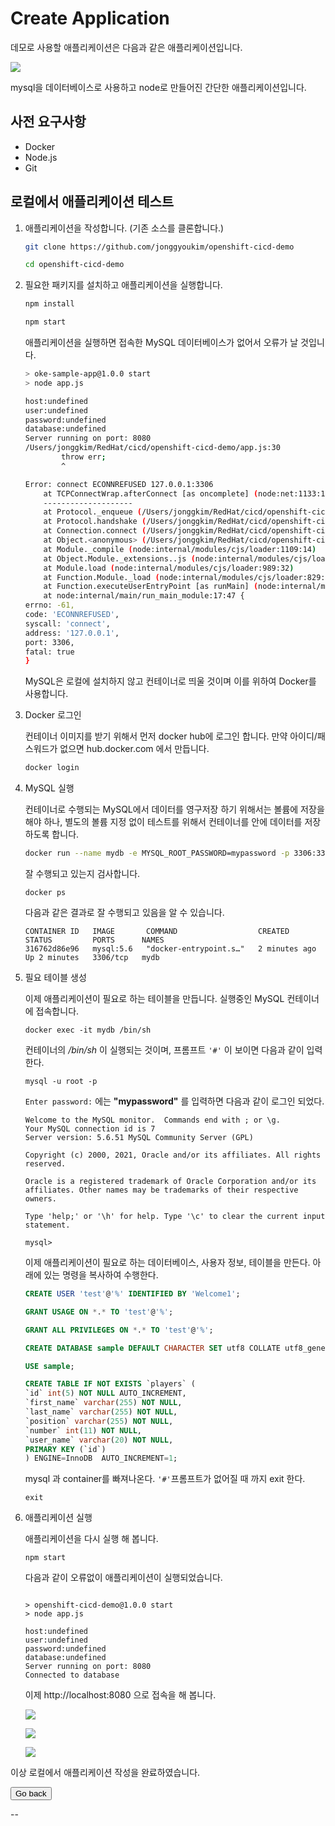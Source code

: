 # Create Application

데모로 사용할 애플리케이션은 다음과 같은 애플리케이션입니다.

![](./images/demo-app-screenshot-1.png)

mysql을 데이터베이스로 사용하고 node로 만들어진 간단한 애플리케이션입니다.

## 사전 요구사항
- Docker
- Node.js
- Git

## 로컬에서 애플리케이션 테스트

1. 애플리케이션을 작성합니다. (기존 소스를 클론합니다.) 

    ~~~sh
    git clone https://github.com/jonggyoukim/openshift-cicd-demo
    ~~~

    ~~~sh
    cd openshift-cicd-demo
    ~~~

1. 필요한 패키지를 설치하고 애플리케이션을 실행합니다.

    ~~~sh
    npm install
    ~~~

    ~~~sh
    npm start
    ~~~

    애플리케이션을 실행하면 접속한 MySQL 데이터베이스가 없어서 오류가 날 것입니다.

    ~~~sh
    > oke-sample-app@1.0.0 start
    > node app.js

    host:undefined
    user:undefined
    password:undefined
    database:undefined
    Server running on port: 8080
    /Users/jonggkim/RedHat/cicd/openshift-cicd-demo/app.js:30
            throw err;
            ^

    Error: connect ECONNREFUSED 127.0.0.1:3306
        at TCPConnectWrap.afterConnect [as oncomplete] (node:net:1133:16)
        --------------------
        at Protocol._enqueue (/Users/jonggkim/RedHat/cicd/openshift-cicd-demo/node_modules/mysql/lib/protocol/Protocol.js:144:48)
        at Protocol.handshake (/Users/jonggkim/RedHat/cicd/openshift-cicd-demo/node_modules/mysql/lib/protocol/Protocol.js:51:23)
        at Connection.connect (/Users/jonggkim/RedHat/cicd/openshift-cicd-demo/node_modules/mysql/lib/Connection.js:116:18)
        at Object.<anonymous> (/Users/jonggkim/RedHat/cicd/openshift-cicd-demo/app.js:28:4)
        at Module._compile (node:internal/modules/cjs/loader:1109:14)
        at Object.Module._extensions..js (node:internal/modules/cjs/loader:1138:10)
        at Module.load (node:internal/modules/cjs/loader:989:32)
        at Function.Module._load (node:internal/modules/cjs/loader:829:14)
        at Function.executeUserEntryPoint [as runMain] (node:internal/modules/run_main:76:12)
        at node:internal/main/run_main_module:17:47 {
    errno: -61,
    code: 'ECONNREFUSED',
    syscall: 'connect',
    address: '127.0.0.1',
    port: 3306,
    fatal: true
    }
    ~~~

    MySQL은 로컬에 설치하지 않고 컨테이너로 띄울 것이며 이를 위하여 Docker를 사용합니다.

1. Docker 로그인

    컨테이너 이미지를 받기 위해서 먼저 docker hub에 로그인 합니다.
    만약 아이디/패스워드가 없으면 hub.docker.com 에서 만듭니다.

    ~~~sh
    docker login
    ~~~

1. MySQL 실행

    컨테이너로 수행되는 MySQL에서 데이터를 영구저장 하기 위해서는 볼륨에 저장을 해야 하나, 별도의 볼륨 지정 없이 테스트를 위해서 컨테이너를 안에 데이터를 저장하도록 합니다.

    ~~~sh
    docker run --name mydb -e MYSQL_ROOT_PASSWORD=mypassword -p 3306:3306 -d mysql:5.6
    ~~~

    잘 수행되고 있는지 검사합니다.

    ~~~
    docker ps
    ~~~

    다음과 같은 결과로 잘 수행되고 있음을 알 수 있습니다.
    ~~~
    CONTAINER ID   IMAGE       COMMAND                  CREATED         STATUS         PORTS      NAMES
    316762d86e96   mysql:5.6   "docker-entrypoint.s…"   2 minutes ago   Up 2 minutes   3306/tcp   mydb
    ~~~

1. 필요 테이블 생성

    이제 애플리케이션이 필요로 하는 테이블을 만듭니다.
    실행중인 MySQL 컨테이너에 접속합니다.
    ~~~
    docker exec -it mydb /bin/sh
    ~~~

    컨테이너의 */bin/sh* 이 실행되는 것이며, 프롬프트 `'#'` 이 보이면 다음과 같이 입력한다.
    ~~~
    mysql -u root -p
    ~~~

    `Enter password:` 에는 **"mypassword"** 를 입력하면 다음과 같이 로그인 되었다.
    ~~~
    Welcome to the MySQL monitor.  Commands end with ; or \g.
    Your MySQL connection id is 7
    Server version: 5.6.51 MySQL Community Server (GPL)

    Copyright (c) 2000, 2021, Oracle and/or its affiliates. All rights reserved.

    Oracle is a registered trademark of Oracle Corporation and/or its
    affiliates. Other names may be trademarks of their respective
    owners.

    Type 'help;' or '\h' for help. Type '\c' to clear the current input statement.

    mysql> 
    ~~~

    이제 애플리케이션이 필요로 하는 데이터베이스, 사용자 정보, 테이블을 만든다. 아래에 있는 명령을 복사하여 수행한다.
    ~~~sql
    CREATE USER 'test'@'%' IDENTIFIED BY 'Welcome1';

    GRANT USAGE ON *.* TO 'test'@'%';

    GRANT ALL PRIVILEGES ON *.* TO 'test'@'%';

    CREATE DATABASE sample DEFAULT CHARACTER SET utf8 COLLATE utf8_general_ci;

    USE sample;

    CREATE TABLE IF NOT EXISTS `players` (
    `id` int(5) NOT NULL AUTO_INCREMENT,
    `first_name` varchar(255) NOT NULL,
    `last_name` varchar(255) NOT NULL,
    `position` varchar(255) NOT NULL,
    `number` int(11) NOT NULL,
    `user_name` varchar(20) NOT NULL,
    PRIMARY KEY (`id`)
    ) ENGINE=InnoDB  AUTO_INCREMENT=1;
    ~~~

    mysql 과 container를 빠져나온다. `'#'`프롬프트가 없어질 때 까지 exit 한다.
    ~~~
    exit
    ~~~

1. 애플리케이션 실행

    애플리케이션을 다시 실행 해 봅니다.
    ~~~
    npm start
    ~~~
    다음과 같이 오류없이 애플리케이션이 실행되었습니다.
    ~~~

    > openshift-cicd-demo@1.0.0 start
    > node app.js

    host:undefined
    user:undefined
    password:undefined
    database:undefined
    Server running on port: 8080
    Connected to database
    ~~~

    이제 http://localhost:8080 으로 접속을 해 봅니다.

    ![](./images/demo-app-screenshot-1.png)

    ![](./images/demo-app-screenshot-2.png)
    
    ![](./images/demo-app-screenshot-3.png)


이상 로컬에서 애플리케이션 작성을 완료하였습니다.

<FORM> 
<INPUT type="button" value="Go back" onClick="history.back()"> 
</FORM>
--
